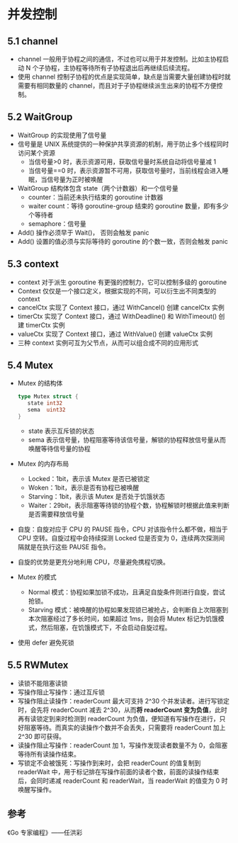 # 并发控制

## 5.1 channel

- channel 一般用于协程之间的通信，不过也可以用于并发控制。比如主协程启动 N 个子协程，主协程等待所有子协程退出后再继续后续流程。
- 使用 channel 控制子协程的优点是实现简单，缺点是当需要大量创建协程时就需要有相同数量的 channel，而且对于子协程继续派生出来的协程不方便控制。

## 5.2 WaitGroup

- WaitGroup 的实现使用了信号量
- 信号量是 UNIX 系统提供的一种保护共享资源的机制，用于防止多个线程同时访问某个资源
  - 当信号量>0 时，表示资源可用，获取信号量时系统自动将信号量减 1
  - 当信号量==0 时，表示资源暂不可用，获取信号量时，当前线程会进入睡眠，当信号量为正时被唤醒
- WaitGroup 结构体包含 state（两个计数器）和一个信号量
  - counter：当前还未执行结束的 goroutine 计数器
  - waiter count：等待 goroutine-group 结束的 goroutine 数量，即有多少个等待者
  - semaphore：信号量
- Add() 操作必须早于 Wait()， 否则会触发 panic
- Add() 设置的值必须与实际等待的 goroutine 的个数一致，否则会触发 panic

## 5.3 context

- context 对于派生 goroutine 有更强的控制力，它可以控制多级的 goroutine
- Context 仅仅是一个接口定义，根据实现的不同，可以衍生出不同类型的 context
- cancelCtx 实现了 Context 接口，通过 WithCancel() 创建 cancelCtx 实例
- timerCtx 实现了 Context 接口，通过 WithDeadline() 和 WithTimeout() 创建 timerCtx 实例
- valueCtx 实现了 Context 接口，通过 WithValue() 创建 valueCtx 实例
- 三种 context 实例可互为父节点，从而可以组合成不同的应用形式

## 5.4 Mutex

- Mutex 的结构体

  ```Go
  type Mutex struct {
     state int32
     sema  uint32
  }
  ```

  - state 表示互斥锁的状态
  - sema 表示信号量，协程阻塞等待该信号量，解锁的协程释放信号量从而唤醒等待信号量的协程

- Mutex 的内存布局

  - Locked：1bit，表示该 Mutex 是否已被锁定
  - Woken：1bit，表示是否有协程已被唤醒
  - Starving：1bit，表示该 Mutex 是否处于饥饿状态
  - Waiter：29bit，表示阻塞等待锁的协程个数，协程解锁时根据此值来判断是否需要释放信号量

- 自旋：自旋对应于 CPU 的 PAUSE 指令，CPU 对该指令什么都不做，相当于 CPU 空转。自旋过程中会持续探测 Locked 位是否变为 0，连续两次探测间隔就是在执行这些 PAUSE 指令。

- 自旋的优势是更充分地利用 CPU，尽量避免携程切换。

- Mutex 的模式

  - Normal 模式：协程如果加锁不成功，且满足自旋条件则进行自旋，尝试抢锁。
  - Starving 模式：被唤醒的协程如果发现锁已被抢占，会判断自上次阻塞到本次阻塞经过了多长时间，如果超过 1ms，则会将 Mutex 标记为饥饿模式，然后阻塞，在饥饿模式下，不会启动自旋过程。

- 使用 defer 避免死锁

## 5.5 RWMutex

- 读锁不能阻塞读锁
- 写操作阻止写操作：通过互斥锁
- 写操作阻止读操作：readerCount 最大可支持 2^30 个并发读者。进行写锁定时，会先将 readerCount 减去 2^30，从而**将 readerCount 变为负值**，此时再有读锁定到来时检测到 readerCount 为负值，便知道有写操作在进行，只好阻塞等待。而真实的读操作个数并不会丢失，只需要将 readerCount 加上 2^30 即可获得。
- 读操作阻止写操作：readerCount 加 1，写操作发现读者数量不为 0，会阻塞等待所有读操作结束。
- 写锁定不会被饿死：写操作到来时，会把 readerCount 的值复制到 readerWait 中，用于标记排在写操作前面的读者个数，前面的读操作结束后，会同时递减 readerCount 和 readerWait，当 readerWait 的值变为 0 时唤醒写操作。

## 参考

《Go 专家编程》——任洪彩
